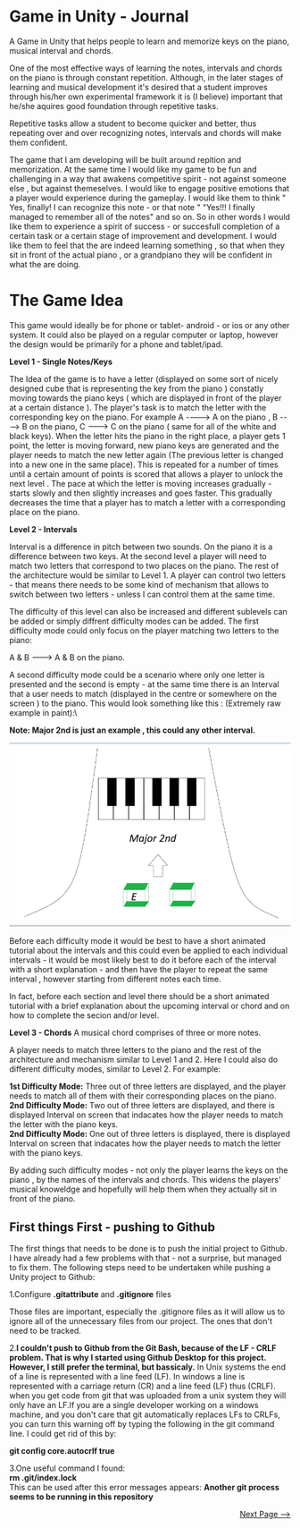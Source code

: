 # Game in Unity - Journal 

A Game in Unity that helps people to learn and memorize keys on the piano, musical interval and chords.

One of the most effective ways of learning the notes, intervals and chords on the piano is through constant repetition. Although, in the later stages of learning and musical development it's desired that a student improves through his/her own experimental framework it is (I believe) important that he/she aquires good foundation through repetitive tasks.

Repetitive tasks allow a student to become quicker and better, thus repeating over and over recognizing notes, intervals and chords will make them confident. 

The game that I am developing will be built around repition and memorization. At the same time I would like my game to be fun and challenging in a way that awakens competitive spirit - not against someone else , but against themeselves. I would like to engage positive emotions that a player would experience during the gameplay. I would like them to think " Yes, finally! I can recognize this note - or that note " "Yes!!! I finally managed to remember all of the notes" and so on. So in other words I would like them to experience a spirit of success - or succesfull completion of a certain task or a certain stage of improvement and development. I would like them to feel that the are indeed learning something , so that when they sit in front of the actual piano , or a grandpiano they will be confident in what the are doing.

# The Game Idea

This game would ideally be for  phone or tablet- android - or ios or any other system. It could also be played on a regular computer or laptop, however the design would be primarily for a phone and tablet/ipad.

**Level 1 - Single Notes/Keys**

The Idea of the game is to have a letter (displayed on some sort of nicely designed cube that is representing the key from the piano ) constatly moving towards the piano keys  ( which are displayed in front of the player at a certain distance ). The player's task is to match the letter with the corresponding key on the piano. For example A ----> A on the piano , B ----> B on the piano, C ---> C on the piano ( same for all of the white and black keys). When the letter hits the piano in the right place, a player gets 1 point, the letter is moving forward, new piano keys are generated and the player needs to match the new letter again (The previous letter is changed into a new one in the same place). This is repeated for a number of times until a certain amount of points is scored that allows a player to unlock the next level . The pace at which the letter is moving increases gradually - starts slowly and then slightly increases and goes faster. This gradually  decreases the time that a player has to match a letter with a corresponding place on the piano.

**Level 2 - Intervals**

Interval is a difference in pitch between two sounds. On the piano it is a difference between two keys. 
At the second level a player will need to match two letters that correspond to two places on the piano. The rest of the architecture would be similar to Level 1. A player can control two letters - that means there needs to be some kind of mechanism that allows to switch between two letters - unless I can control them at the same time. 

The difficulty of this level can also be increased and different sublevels can be added or simply diffrent difficulty modes can be added. The first difficulty mode could only focus on the player matching two letters to the piano: 

A & B ---> A & B on the piano.

A second difficulty mode could be a scenario where only one letter is presented and the second is empty - at the same time there is an Interval that a user needs to match (displayed in the centre or somewhere on the screen ) to the piano. This would look something like this : (Extremely raw example in paint):\

**Note: Major 2nd is just an example , this could any other interval.**

![](Images/Level2.png)




Before each difficulty mode it would be best to have a short animated tutorial about the intervals and this could even be applied to each individual intervals - it would be most likely best to do it before each of the interval with a short explanation - and then have the player to repeat the same interval , however starting from different notes each time.

In fact, before each section and level there should be a short animated tutorial with a brief explanation about the upcoming interval or chord and on how to complete the secion and/or level.





**Level 3 - Chords**
A musical chord comprises of three or more notes. 

A player needs to match three letters to the piano and the rest of the architecture and mechanism similar to Level 1 and 2. Here I could also do different difficulty modes, similar to Level 2. For example: 

**1st Difficulty Mode:** Three out of three letters are displayed, and the player needs to match all of them with their corresponding places on the piano.\
**2nd Difficulty Mode:** Two out of three letters are displayed, and there is displayed Interval on screen that indacates how the player needs to match the letter with the piano keys.\
**2nd Difficulty Mode:** One out of three letters is displayed, there is displayed Interval on screen that indacates how the player needs to match the letter with the piano keys.

By adding such difficulty modes - not only the player learns the keys on the piano , by the names of the intervals and chords. This widens the players' musical knoweldge and hopefully will help them when they actually sit in front of the piano. 

## First things First - pushing to Github 
The first things that needs to be done is to push the initial project to Github. I have already had a few problems with that - not a surprise, but managed to fix them. The following steps need to be undertaken while pushing a Unity project to Github: 

1.Configure **.gitattribute** and **.gitignore** files 

Those files are important, especially the .gitignore files as it will allow us to ignore all of the unnecessary files from our project. The ones that don't need to be tracked. 


2.**I couldn't push to Github from the Git Bash, because of the LF - CRLF problem. That is why I started using Github Desktop for this project. However, I still prefer the terminal, but bassicaly.** In Unix systems the end of a line is represented with a line feed (LF). In windows a line is represented with a carriage return (CR) and a line feed (LF) thus (CRLF). when you get code from git that was uploaded from a unix system they will only have an LF.If you are a single developer working on a windows machine, and you don't care that git automatically replaces LFs to CRLFs, you can turn this warning off by typing the following in the git command line. I could get rid of this by: 

**git config core.autocrlf true**

3.One useful command I found:\
**rm .git/index.lock**\
This can be used after this error messages appears: **Another git process seems to be running in this repository**




<div align="right"> 

[Next Page -->](./First_Steps.md) 

</div>

